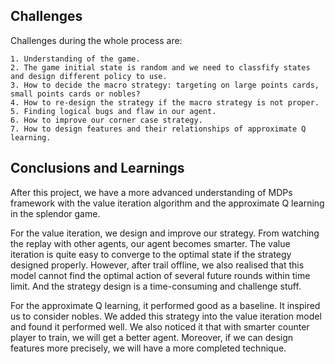 ## Challenges  
Challenges during the whole process are:
```angular2html
1. Understanding of the game.
2. The game initial state is random and we need to classfify states and design different policy to use.
3. How to decide the macro strategy: targeting on large points cards, small points cards or nobles?
4. How to re-design the strategy if the macro strategy is not proper.
5. Finding logical bugs and flaw in our agent.
6. How to improve our corner case strategy.
7. How to design features and their relationships of approximate Q learning.
```
## Conclusions and Learnings
After this project, we have a more advanced understanding of MDPs framework with the value iteration algorithm and the approximate
Q learning in the splendor game.

For the value iteration, we design and improve our strategy. From watching the replay with other agents, our agent becomes
smarter. The value iteration is quite easy to converge to the optimal state if the strategy designed properly. However, after trail offline, 
we also realised that this model cannot find the optimal action of several future rounds within time limit. And the strategy design is a 
time-consuming and challenge stuff.

For the approximate Q learning, it performed good as a baseline. It inspired us to consider nobles. We added this strategy
into the value iteration model and found it performed well. We also noticed it that with smarter counter player to train, we will get a 
better agent. Moreover, if we can design features more precisely, we will have a more completed technique.
